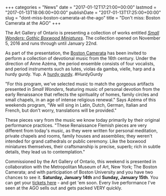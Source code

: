 +++
categories = "News"
date = "2017-01-12T17:21:00+00:00"
lastmod = "2017-01-13T18:06:00+00:00"
publishDate = "2017-01-13T17:25:00+00:00"
slug = "dont-miss-boston-camerata-at-the-ago"
title = "Don&#039;t miss: Boston Camerata at the AGO"
+++

The Art Gallery of Ontario is presenting a collection of works entitled [*Small Wonders: Gothic Boxwood Miniatures*](https://www.ago.net/small-wonders-gothic-boxwood-miniatures). The collection opened on November 5, 2016 and runs through until January 22nd. 

As part of the presentation, the [Boston Camerata](http://www.bostoncamerata.org/) has been invited to perform a collection of devotional music from the 16th century. Under the direction of Anne Azéma, the period ensemble consists of four vocalists, and period instruments such as lutes, violas da gamba, vielle, harp and a hurdy gurdy. Yup. A [hurdy gurdy](https://en.wikipedia.org/wiki/Hurdy-gurdy). #HurdyGurdy

"For this program, we've selected music to match the gorgeous artifacts presented in *Small Wonders*, featuring music of personal devotion from the early Renaissance that reflects the spirituality of homes, family circles and small chapels, in an age of intense religious renewal." Says Azéma of this weekends program, "We will sing in Latin, Dutch, German, Italian and French, but don't worry, translations will be provided."

These pieces vary from the music we know today primarily by their original performance practices. "These Renaissance Flemish pieces are very different from today's music, as they were written for personal meditation, private chapels and rooms, family houses and assemblies; they weren't intended for grand cathedrals or public ceremony. Like the boxwood miniatures themselves, their craftsmanship is precise, superb; rich in subtle details, they lead us to contemplation."

Commissioned by the Art Gallery of Ontario, this weekend is presented in collaboration with the Metropolitan Museum of Art, New York; The Boston Camerata; and with participation of Boston University and you have two chances to see it. **Saturday, January 14th** and **Sunday, January 15th**. You can get your [tickets here](http://www.ago.net/the-boston-camerata-treasures-of-devotion?_sp=b6cbf7cd44fbd8c9.1484236661041&_ga=1.60431021.1497409904.1484235799) - and get 'em soon. Every live performance I've seen at the AGO sells out and gets packed VERY quickly. 
